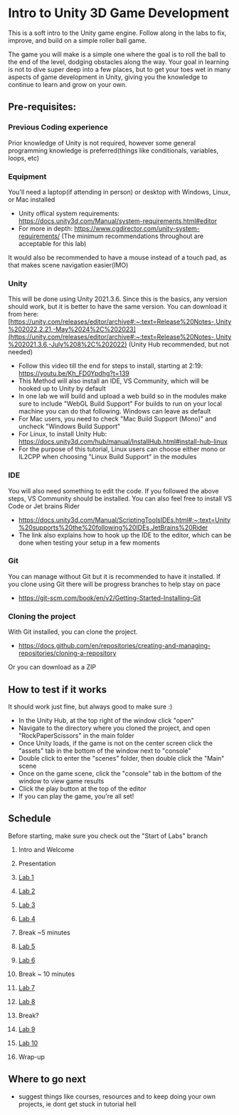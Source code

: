 # Intro to Unity 3D Game Development
This is a soft intro to the Unity game engine. Follow along in the labs to fix, improve, and build on a simple roller ball game.

The game you will make is a simple one where the goal is to roll the ball to the end of the level, dodging obstacles along the way. Your
goal in learning is not to dive super deep into a few places, but to get your toes wet in many aspects of game development in Unity, 
giving you the knowledge to continue to learn and grow on your own.

## Pre-requisites:
### Previous Coding experience
Prior knowledge of Unity is not required, however some general programming knowledge is preferred(things like conditionals, variables, loops, etc)
### Equipment
You'll need a laptop(if attending in person) or desktop with Windows, Linux, or Mac installed
- Unity offical system requirements: https://docs.unity3d.com/Manual/system-requirements.html#editor
- For more in depth: https://www.cgdirector.com/unity-system-requirements/ (The minimum recommendations throughout are acceptable for this lab)

It would also be recommended to have a mouse instead of a touch pad, as that makes scene navigation easier(IMO)
### Unity
This will be done using Unity 2021.3.6. 
Since this is the basics, any version should work, but it is better to have the same version. You can download it from here:
[https://unity.com/releases/editor/archive#:~:text=Release%20Notes-,Unity%202022.2.21,-May%2024%2C%202023](https://unity.com/releases/editor/archive#:~:text=Release%20Notes-,Unity%202021.3.6,-July%208%2C%202022) (Unity Hub recommended, but not needed)
 - Follow this video till the end for steps to install, starting at 2:19: https://youtu.be/Kh_FD0Ypdhg?t=139
 - This Method will also install an IDE, VS Community, which will be hooked up to Unity by default
 - In one lab we will build and upload a web build so in the modules make sure to include "WebGL Build Support"
For builds to run on your local machine you can do that following. Windows can leave as default
 - For Mac users, you need to check "Mac Build Support (Mono)" and uncheck "Windows Build Support"
 - For Linux, to install Unity Hub: https://docs.unity3d.com/hub/manual/InstallHub.html#install-hub-linux
 - For the purpose of this tutorial, Linux users can choose either mono or IL2CPP when choosing "Linux Build Support" in the modules
### IDE
You will also need something to edit the code. If you followed the above steps, VS Community should be installed. You can also feel free to install VS Code or Jet brains Rider
 - https://docs.unity3d.com/Manual/ScriptingToolsIDEs.html#:~:text=Unity%20supports%20the%20following%20IDEs,JetBrains%20Rider
 - The link also explains how to hook up the IDE to the editor, which can be done when testing your setup in a few moments
### Git
You can manage without Git but it is recommended to have it installed. If you clone using Git there will be progress branches to help stay on pace
 - https://git-scm.com/book/en/v2/Getting-Started-Installing-Git
### Cloning the project
With Git installed, you can clone the project.
 - https://docs.github.com/en/repositories/creating-and-managing-repositories/cloning-a-repository

Or you can download as a ZIP
## How to test if it works
It should work just fine, but always good to make sure :)
- In the Unity Hub, at the top right of the window click "open"
- Navigate to the directory where you cloned the project, and open "RockPaperScissors" in the main folder
- Once Unity loads, if the game is not on the center screen click the "assets" tab in the bottom of the window next to "console"
- Double click to enter the "scenes" folder, then double click the "Main" scene
- Once on the game scene, click the "console" tab in the bottom of the window to view game results
- Click the play button at the top of the editor
- If you can play the game, you're all set!

## Schedule
Before starting, make sure you check out the "Start of Labs" branch

1. Intro and Welcome
 
1. Presentation
   
1. [Lab 1](https://github.com/mbeale0/Unity-Intro-Project/blob/master/labs/lab1.md)

1. [Lab 2](https://github.com/mbeale0/Unity-Intro-Project/blob/master/labs/lab2.md)

1. [Lab 3](https://github.com/mbeale0/Unity-Intro-Project/blob/master/labs/lab3.md)

1. [Lab 4](https://github.com/mbeale0/Unity-Intro-Project/blob/master/labs/lab4.md)

1. Break ~5 minutes

1. [Lab 5](https://github.com/mbeale0/Unity-Intro-Project/blob/master/labs/lab5.md)

1. [Lab 6](https://github.com/mbeale0/Unity-Intro-Project/blob/master/labs/lab6.md)

1. Break ~ 10 minutes

1. [Lab 7](https://github.com/mbeale0/Unity-Intro-Project/blob/master/labs/lab7.md)

1. [Lab 8](https://github.com/mbeale0/Unity-Intro-Project/blob/master/labs/lab8.md)

1. Break?

1. [Lab 9](https://github.com/mbeale0/Unity-Intro-Project/blob/master/labs/lab9.md)

1. [Lab 10](https://github.com/mbeale0/Unity-Intro-Project/blob/master/labs/lab10.md)

1. Wrap-up

## Where to go next
- suggest things like courses, resources and to keep doing your own projects, ie dont get stuck in tutorial hell
